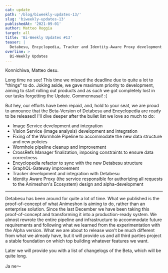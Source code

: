 ```yaml
---
cat: update
path: '/blog/biweekly-updates-13/'
slug: 'biweekly-updates-13'
publishedAt: '2021-09-01'
author: Matteo Roggia
target: all
title: 'Bi-Weekly Updates #13'
teaser: |
  Detabesu, Encyclopedia, Tracker and Identity-Aware Proxy development status.
overline: >
  Bi-Weekly Updates
---
```


Konnichiwa, Matteo desu.

Long time no see! This time we missed the deadline due to quite a lot to "things" to do.
Joking aside, we gave maximum priority to development, aiming to start rolling out products and as such we got completely lost in our tasks forgetting the Update.
Gommennasai! :(

But hey, our efforts have been repaid, and, hold to your seat, we are proud to announce that the Beta-Version of Detabesu and Encyclopedia are ready to be released!
I'll dive deeper after the bullet list we love so much to do:

- Image Service development and integration
- Vision Service (image analysis) development and integration
- Fixing of the Wormhole Pipeline to accommodate the new data structure and new policies
- Wormhole pipeline cleanup and improvement
- CrossRefs Manager finalization, imposing constraints to ensure data correctness
- Encyclopedia refactor to sync with the new Detabesu structure
- GraphQL-Gateway improvement
- Tracker development and integration with Detabesu
- Identity Aware Proxy (the service responsible for authorizing all requests to the Animeshon's Ecosystem) design and alpha-development


------------

Detabesu has been around for quite a lot of time.
What we published is the proof-of-concept of what Animeshon is aiming to do, rather than an enterprise solution. 
Since the last December we have been taking this proof-of-concept and transforming it into a production-ready system. We almost rewrote the entire pipeline and infrastructure to accommodate future requirements and following what we learned from the experimentation with the Alpha version.
What we are about to release won't be much different from what we already have, but it will provide us and all third parties project a stable foundation on which top building whatever features we want.

Later we will provide you with a list of changelogs of the Beta, which will be quite long.

Ja ne～
